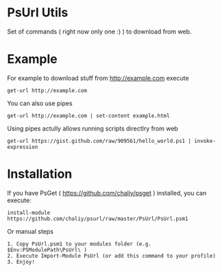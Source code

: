 PsUrl Utils
=============

Set of commands ( right now only one :) ) to download from web.


Example
=======

For example to download stuff from http://example.com execute

    get-url http://example.com

You can also use pipes

    get-url http://example.com | set-content example.html
    
Using pipes actully allows running scripts directlry from web

    get-url https://gist.github.com/raw/909561/hello_world.ps1 | invoke-expression


Installation
============

If you have PsGet ( https://github.com/chaliy/psget ) installed, you can execute:

    install-module https://github.com/chaliy/psurl/raw/master/PsUrl/PsUrl.psm1
    
Or manual steps

    1. Copy PsUrl.psm1 to your modules folder (e.g. $Env:PSModulePath\PsUrl\ )
    2. Execute Import-Module PsUrl (or add this command to your profile)
    3. Enjoy!
